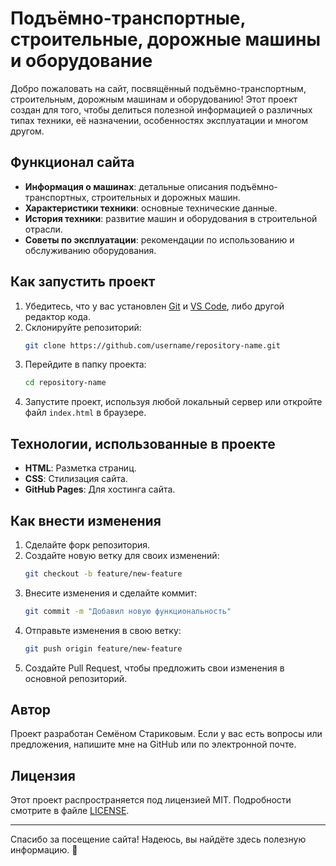 # Подъёмно-транспортные, строительные, дорожные машины и оборудование

Добро пожаловать на сайт, посвящённый подъёмно-транспортным, строительным, дорожным машинам и оборудованию! Этот проект создан для того, чтобы делиться полезной информацией о различных типах техники, её назначении, особенностях эксплуатации и многом другом.

## Функционал сайта
- **Информация о машинах**: детальные описания подъёмно-транспортных, строительных и дорожных машин.
- **Характеристики техники**: основные технические данные.
- **История техники**: развитие машин и оборудования в строительной отрасли.
- **Советы по эксплуатации**: рекомендации по использованию и обслуживанию оборудования.

## Как запустить проект

1. Убедитесь, что у вас установлен [Git](https://git-scm.com/) и [VS Code](https://code.visualstudio.com/), либо другой редактор кода.
2. Склонируйте репозиторий:
   ```bash
   git clone https://github.com/username/repository-name.git
   ```
3. Перейдите в папку проекта:
   ```bash
   cd repository-name
   ```
4. Запустите проект, используя любой локальный сервер или откройте файл `index.html` в браузере.

## Технологии, использованные в проекте
- **HTML**: Разметка страниц.
- **CSS**: Стилизация сайта.
- **GitHub Pages**: Для хостинга сайта.

## Как внести изменения
1. Сделайте форк репозитория.
2. Создайте новую ветку для своих изменений:
   ```bash
   git checkout -b feature/new-feature
   ```
3. Внесите изменения и сделайте коммит:
   ```bash
   git commit -m "Добавил новую функциональность"
   ```
4. Отправьте изменения в свою ветку:
   ```bash
   git push origin feature/new-feature
   ```
5. Создайте Pull Request, чтобы предложить свои изменения в основной репозиторий.

## Автор
Проект разработан Семёном Стариковым. Если у вас есть вопросы или предложения, напишите мне на GitHub или по электронной почте.

## Лицензия
Этот проект распространяется под лицензией MIT. Подробности смотрите в файле [LICENSE](LICENSE).

---

Спасибо за посещение сайта! Надеюсь, вы найдёте здесь полезную информацию. 🚧